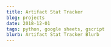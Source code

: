 ```yaml
---
title: Artifact Stat Tracker
blog: projects
date: 2018-12-01
tags: python, google sheets, gscript
blurb: Artifact Stat Tracker Blurb
---
```

